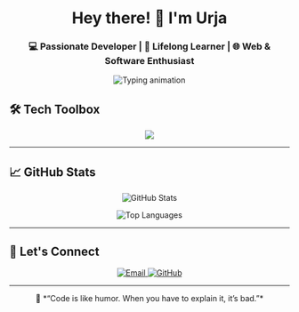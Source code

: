 <h1 align="center">Hey there! 👋 I'm Urja</h1>
<h3 align="center">💻 Passionate Developer | 🚀 Lifelong Learner | 🌐 Web & Software Enthusiast</h3>

<p align="center">
  <img src="https://readme-typing-svg.herokuapp.com?font=Fira+Code&size=22&pause=1000&center=true&vCenter=true&width=440&lines=I+love+to+build+cool+stuff!;Full-stack+developer+in+progress.;Let's+learn+and+grow+together!" alt="Typing animation" />
</p>



## 🛠️ Tech Toolbox

<p align="center">
  <img src="https://skillicons.dev/icons?i=html,css,js,java,c,cpp,git,github,mysql" />
</p>

---

## 📈 GitHub Stats

<p align="center">
  <img src="https://github-readme-stats.vercel.app/api?username=urjasapovadiya&show_icons=true&theme=radical&hide_border=false&include_all_commits=true&count_private=true" alt="GitHub Stats" style="max-width: 420px;" />
</p>

<p align="center">
  <img src="https://github-readme-stats.vercel.app/api/top-langs/?username=urjasapovadiya&layout=compact&theme=radical&hide_border=false" alt="Top Languages" style="max-width: 420px;" />
</p>


---

## 🔗 Let's Connect

<p align="center">
  <a href="mailto:urjasapovadiya@gmail.com">
    <img src="https://img.shields.io/badge/Gmail-D14836?style=for-the-badge&logo=gmail&logoColor=white" alt="Email" />
  </a>
  <a href="https://github.com/urjasapovadiya">
    <img src="https://img.shields.io/badge/GitHub-000?style=for-the-badge&logo=github&logoColor=white" alt="GitHub" />
  </a>
</p>

---

<p align="center">
  🧠 *“Code is like humor. When you have to explain it, it’s bad.”*
</p>

